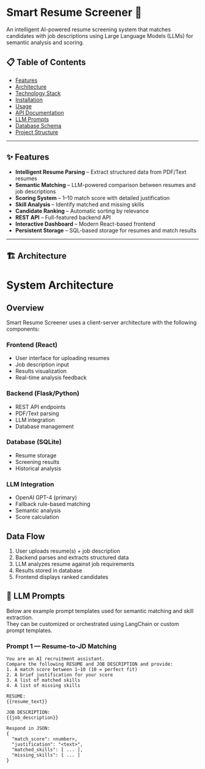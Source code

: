# Smart Resume Screener 🎯

An intelligent AI-powered resume screening system that matches candidates with job descriptions using Large Language Models (LLMs) for semantic analysis and scoring.

## 📋 Table of Contents
- [Features](#features)
- [Architecture](#architecture)
- [Technology Stack](#technology-stack)
- [Installation](#installation)
- [Usage](#usage)
- [API Documentation](#api-documentation)
- [LLM Prompts](#llm-prompts)
- [Database Schema](#database-schema)
- [Project Structure](#project-structure)

---

## ✨ Features

- **Intelligent Resume Parsing** – Extract structured data from PDF/Text resumes  
- **Semantic Matching** – LLM-powered comparison between resumes and job descriptions  
- **Scoring System** – 1–10 match score with detailed justification  
- **Skill Analysis** – Identify matched and missing skills  
- **Candidate Ranking** – Automatic sorting by relevance  
- **REST API** – Full-featured backend API  
- **Interactive Dashboard** – Modern React-based frontend  
- **Persistent Storage** – SQL-based storage for resumes and match results  

---

## 🏗️ Architecture

# System Architecture

## Overview
Smart Resume Screener uses a client-server architecture with the following components:

### Frontend (React)
- User interface for uploading resumes
- Job description input
- Results visualization
- Real-time analysis feedback

### Backend (Flask/Python)
- REST API endpoints
- PDF/Text parsing
- LLM integration
- Database management

### Database (SQLite)
- Resume storage
- Screening results
- Historical analysis

### LLM Integration
- OpenAI GPT-4 (primary)
- Fallback rule-based matching
- Semantic analysis
- Score calculation

## Data Flow
1. User uploads resume(s) + job description
2. Backend parses and extracts structured data
3. LLM analyzes resume against job requirements
4. Results stored in database
5. Frontend displays ranked candidates

## 🧠 LLM Prompts

Below are example prompt templates used for semantic matching and skill extraction.  
They can be customized or orchestrated using LangChain or custom prompt templates.

### **Prompt 1 — Resume-to-JD Matching**
```text
You are an AI recruitment assistant. 
Compare the following RESUME and JOB DESCRIPTION and provide:
1. A match score between 1–10 (10 = perfect fit)
2. A brief justification for your score
3. A list of matched skills
4. A list of missing skills

RESUME:
{{resume_text}}

JOB DESCRIPTION:
{{job_description}}

Respond in JSON:
{
  "match_score": <number>,
  "justification": "<text>",
  "matched_skills": [ ... ],
  "missing_skills": [ ... ]
}
